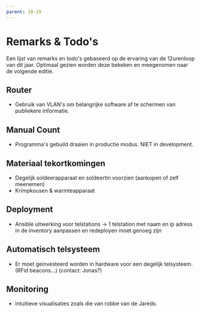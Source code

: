 ```yaml
---
parent: 18-19
---
```


# Remarks & Todo's

Een lijst van remarks en todo's gebaseerd op de ervaring van de 12urenloop van dit jaar. Optimaal gezien worden deze bekeken en meegenomen naar de volgende editie.

## Router

- Gebruik van VLAN's om belangrijke software af te schermen van publiekere informatie.

## Manual Count

- Programma's gebuild draaien in productie modus. NIET in development.

## Materiaal tekortkomingen

- Degelijk soldeerapparaat en soldeertin voorzien (aankopen of zelf meenemen)
- Krimpkousen & warmteapparaat

## Deployment

- Ansible uitwerking voor telstations -> 1 telstation met naam en ip adress in de inventory aanpassen en redeployen moet genoeg zijn

## Automatisch telsysteem

- Er moet geinvesteerd worden in hardware voor een degelijk telsysteem. (RFid beacons...) (contact: Jonas?)

## Monitoring

- intuitieve visualisaties zoals die van robbe van de Jareds.

